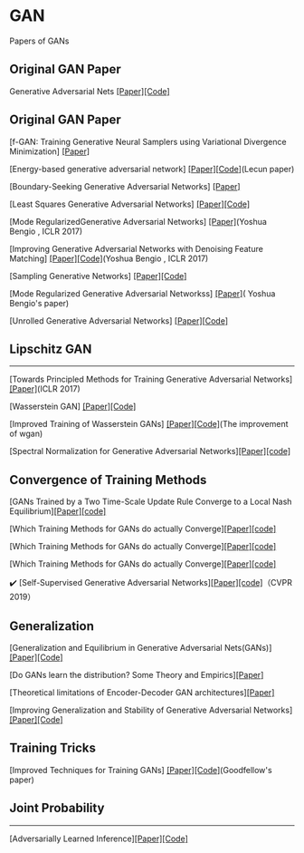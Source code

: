 # GAN
Papers of GANs

Original GAN Paper
--------------------------------------------
Generative Adversarial Nets [[Paper]](https://arxiv.org/abs/1406.2661)[[Code]](https://github.com/goodfeli/adversarial)

Original GAN Paper
--------------------------------------------
[f-GAN: Training Generative Neural Samplers using Variational Divergence Minimization] [[Paper]](https://arxiv.org/pdf/1606.00709)

[Energy-based generative adversarial network] [[Paper]](https://arxiv.org/pdf/1609.03126v2)[[Code]](https://github.com/buriburisuri/ebgan)(Lecun paper)

[Boundary-Seeking Generative Adversarial Networks] [[Paper]](https://arxiv.org/abs/1702.08431)

[Least Squares Generative Adversarial Networks] [[Paper]](https://arxiv.org/abs/1611.04076)[[Code]](https://github.com/pfnet-research/chainer-LSGAN)

[Mode RegularizedGenerative Adversarial Networks] [[Paper]](https://openreview.net/pdf?id=HJKkY35le)(Yoshua Bengio , ICLR 2017)

[Improving Generative Adversarial Networks with Denoising Feature Matching] [[Paper]](https://openreview.net/pdf?id=S1X7nhsxl)[[Code]](https://github.com/hvy/chainer-gan-denoising-feature-matching)(Yoshua Bengio , ICLR 2017)

[Sampling Generative Networks] [[Paper]](https://arxiv.org/abs/1609.04468)[[Code]](https://github.com/dribnet/plat)

[Mode Regularized Generative Adversarial Networkss] [[Paper]](https://arxiv.org/abs/1612.02136)( Yoshua Bengio's paper)

[Unrolled Generative Adversarial Networks] [[Paper]](https://arxiv.org/abs/1611.02163)[[Code]](https://github.com/poolio/unrolled_gan)

## Lipschitz GAN
--------------------------------------------
[Towards Principled Methods for Training Generative Adversarial Networks] [[Paper]](http://openreview.net/forum?id=Hk4_qw5xe)(ICLR 2017)

[Wasserstein GAN] [[Paper]](https://arxiv.org/abs/1701.07875)[[Code]](https://github.com/martinarjovsky/WassersteinGAN)

[Improved Training of Wasserstein GANs] [[Paper]](https://arxiv.org/abs/1701.06264)[[Code]](https://arxiv.org/abs/1704.00028)(The improvement of wgan)

[Spectral Normalization for Generative Adversarial Networks][[Paper]](https://openreview.net/forum?id=B1QRgziT-)[[code]](https://github.com/minhnhat93/tf-SNDCGAN)

Convergence of Training Methods
--------------------------------------------
[GANs Trained by a Two Time-Scale Update Rule Converge to a Local Nash Equilibrium][[Paper]](https://arxiv.org/abs/1706.08500)[[code]](https://github.com/bioinf-jku/TTUR)

[Which Training Methods for GANs do actually Converge][[Paper]](https://arxiv.org/pdf/1801.04406)[[code]](https://github.com/LMescheder/GAN_stability)

[Which Training Methods for GANs do actually Converge][[Paper]](https://arxiv.org/pdf/1801.04406)[[code]](https://github.com/LMescheder/GAN_stability)

[Which Training Methods for GANs do actually Converge][[Paper]](https://arxiv.org/pdf/1801.04406)[[code]](https://github.com/LMescheder/GAN_stability)

:heavy_check_mark: [Self-Supervised Generative Adversarial Networks][[Paper]](https://arxiv.org/abs/1811.11212)[[code]](https://github.com/google/compare_gan)（CVPR 2019）

Generalization
--------------------------------------------
[Generalization and Equilibrium in Generative Adversarial Nets(GANs)] [[Paper]](https://arxiv.org/pdf/1703.00573)[[Code]](https://github.com/PrincetonML/MIX-plus-GANs)

[Do GANs learn the distribution? Some Theory and Empirics][[Paper]](https://openreview.net/pdf?id=BJehNfW0-)

[Theoretical limitations of Encoder-Decoder GAN architectures][[Paper]](https://arxiv.org/pdf/1703.00573)

[Improving Generalization and Stability of Generative Adversarial Networks][[Paper]](https://arxiv.org/pdf/1902.03984)[[Code]](https://github.com/htt210/GeneralizationAndStabilityInGANs)

Training Tricks
--------------------------------------------
[Improved Techniques for Training GANs] [[Paper]](https://arxiv.org/abs/1606.03498)[[Code]](https://github.com/openai/improved-gan)(Goodfellow's paper)

## Joint Probability
--------------------------------------------
[Adversarially Learned Inference][[Paper]](https://arxiv.org/abs/1606.00704)[[Code]](https://github.com/IshmaelBelghazi/ALI)
